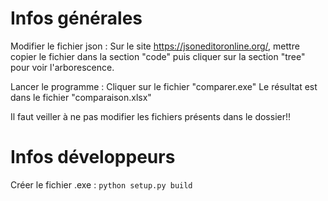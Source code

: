 # Infos générales

Modifier le fichier json : 
	Sur le site https://jsoneditoronline.org/, mettre copier le fichier dans la section "code" puis cliquer sur la section "tree" pour voir l'arborescence.

Lancer le programme :
	Cliquer sur le fichier "comparer.exe"
	Le résultat est dans le fichier "comparaison.xlsx"

Il faut veiller à ne pas modifier les fichiers présents dans le dossier!!


# Infos développeurs

Créer le fichier .exe :
```python setup.py build```